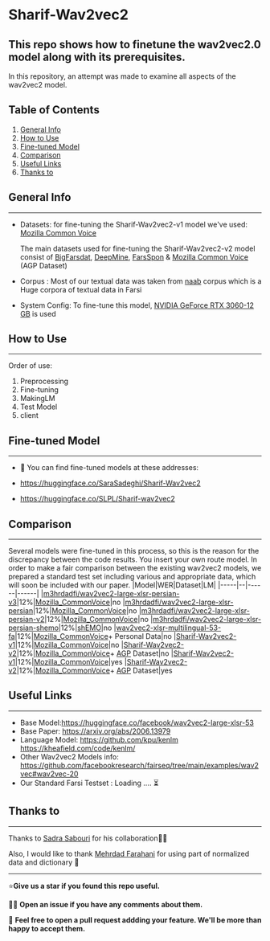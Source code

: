 # Sharif-Wav2vec2
**This repo shows how to finetune the wav2vec2.0 model along with its prerequisites.**
----------------------------------------------------------------------------------------
In this repository, an attempt was made to examine all aspects of the wav2vec2 model.
## Table of Contents
1. [General Info](#general-info)
2. [How to Use](#how-to-use)
3. [Fine-tuned Model](#fine-tuned-model)
4. [Comparison](#comparison)
5. [Useful Links](#useful-links)
6. [Thanks to](#thanks-to)
## General Info
***

- Datasets: 
for fine-tuning the Sharif-Wav2vec2-v1 model we've used: [Mozilla Common Voice](https://commonvoice.mozilla.org/en?gclid=CjwKCAjw67ajBhAVEiwA2g_jEN4oRBq-KiWJxb0gxbtXYKjm2IbKVvLyKnZasu8TAo-NiKeC1N-ODhoCGLMQAvD_BwE)

  The main datasets used for fine-tuning the Sharif-Wav2vec2-v2 model consist of [BigFarsdat](https://catalogue.elra.info/en-us/repository/browse/ELRA-S0380/), [DeepMine](https://data.deepmine.ir/en/),
  [FarsSpon](https://asrgooyesh.com/fa/shop/%d8%af%d8%a7%d8%af%da%af%d8%a7%d9%86-farsspon/) & [Mozilla Common Voice](https://commonvoice.mozilla.org/en?gclid=CjwKCAjw67ajBhAVEiwA2g_jEN4oRBq-KiWJxb0gxbtXYKjm2IbKVvLyKnZasu8TAo-NiKeC1N-ODhoCGLMQAvD_BwE) (AGP Dataset)
- Corpus : Most of our textual data was taken from [naab](https://github.com/Sharif-SLPL/t5-fa) corpus which is a Huge corpora of textual data in Farsi
- System Config: To fine-tune this model, [NVIDIA GeForce RTX 3060-12 GB](https://www.nvidia.com/nl-nl/geforce/graphics-cards/30-series/rtx-3060-3060ti/) is used

## How to Use
***
Order of use:
1. Preprocessing
2. Fine-tuning
3. MakingLM
4. Test Model
5. client
## Fine-tuned Model
***
- :hugs: You can find fine-tuned models at these addresses:

- https://huggingface.co/SaraSadeghi/Sharif-Wav2vec2
- https://huggingface.co/SLPL/Sharif-wav2vec2

## Comparison
***
Several models were fine-tuned in this process, so this is the reason for the discrepancy between the code results. You insert your own route model.
In order to make a fair comparison between the existing wav2vec2 models, we prepared a standard test set including various and appropriate data, which will soon be included with our paper.
|Model|WER|Dataset|LM|
|-----|--|------|------|
|[m3hrdadfi/wav2vec2-large-xlsr-persian-v3](https://huggingface.co/Kamtera/persian-tts-female-vits)|12%|[Mozilla_CommonVoice](https://commonvoice.mozilla.org/en?gclid=CjwKCAjw67ajBhAVEiwA2g_jEN4oRBq-KiWJxb0gxbtXYKjm2IbKVvLyKnZasu8TAo-NiKeC1N-ODhoCGLMQAvD_BwE)|no
|[m3hrdadfi/wav2vec2-large-xlsr-persian](https://huggingface.co/m3hrdadfi/wav2vec2-large-xlsr-persian)|12%|[Mozilla_CommonVoice](https://commonvoice.mozilla.org/en?gclid=CjwKCAjw67ajBhAVEiwA2g_jEN4oRBq-KiWJxb0gxbtXYKjm2IbKVvLyKnZasu8TAo-NiKeC1N-ODhoCGLMQAvD_BwE)|no
|[m3hrdadfi/wav2vec2-large-xlsr-persian-v2](https://huggingface.co/m3hrdadfi/wav2vec2-large-xlsr-persian-v2)|12%|[Mozilla_CommonVoice](https://commonvoice.mozilla.org/en?gclid=CjwKCAjw67ajBhAVEiwA2g_jEN4oRBq-KiWJxb0gxbtXYKjm2IbKVvLyKnZasu8TAo-NiKeC1N-ODhoCGLMQAvD_BwE)|no
|[m3hrdadfi/wav2vec2-large-xlsr-persian-shemo](https://huggingface.co/m3hrdadfi/wav2vec2-large-xlsr-persian-shemo)|12%|[shEMO](https://www.kaggle.com/datasets/mansourehk/shemo-persian-speech-emotion-detection-database)|no
|[wav2vec2-xlsr-multilingual-53-fa](https://huggingface.co/masoudmzb/wav2vec2-xlsr-multilingual-53-fa)|12%|[Mozilla_CommonVoice](https://commonvoice.mozilla.org/en?gclid=CjwKCAjw67ajBhAVEiwA2g_jEN4oRBq-KiWJxb0gxbtXYKjm2IbKVvLyKnZasu8TAo-NiKeC1N-ODhoCGLMQAvD_BwE)+ Personal Data|no
|[Sharif-Wav2vec2-v1](https://huggingface.co/Kamtera/persian-tts-female-tacotron2)|12%|[Mozilla_CommonVoice](https://commonvoice.mozilla.org/en?gclid=CjwKCAjw67ajBhAVEiwA2g_jEN4oRBq-KiWJxb0gxbtXYKjm2IbKVvLyKnZasu8TAo-NiKeC1N-ODhoCGLMQAvD_BwE)|no
|[Sharif-Wav2vec2-v2](https://huggingface.co/Kamtera/persian-tts-female-Hifigan)|12%|[Mozilla_CommonVoice](https://commonvoice.mozilla.org/en?gclid=CjwKCAjw67ajBhAVEiwA2g_jEN4oRBq-KiWJxb0gxbtXYKjm2IbKVvLyKnZasu8TAo-NiKeC1N-ODhoCGLMQAvD_BwE)+ [AGP](https://github.com/asr-gooyesh-pardaz) Dataset|no
|[Sharif-Wav2vec2-v1](https://huggingface.co/Kamtera/persian-tts-female-tacotron2)|12%|[Mozilla_CommonVoice](https://commonvoice.mozilla.org/en?gclid=CjwKCAjw67ajBhAVEiwA2g_jEN4oRBq-KiWJxb0gxbtXYKjm2IbKVvLyKnZasu8TAo-NiKeC1N-ODhoCGLMQAvD_BwE)|yes
|[Sharif-Wav2vec2-v2](https://huggingface.co/Kamtera/persian-tts-female-Hifigan)|12%|[Mozilla_CommonVoice](https://commonvoice.mozilla.org/en?gclid=CjwKCAjw67ajBhAVEiwA2g_jEN4oRBq-KiWJxb0gxbtXYKjm2IbKVvLyKnZasu8TAo-NiKeC1N-ODhoCGLMQAvD_BwE)+ [AGP](https://github.com/asr-gooyesh-pardaz) Dataset|yes

## Useful Links
***
- Base Model:https://huggingface.co/facebook/wav2vec2-large-xlsr-53
- Base Paper: https://arxiv.org/abs/2006.13979
- Language Model: https://github.com/kpu/kenlm https://kheafield.com/code/kenlm/
- Other Wav2vec2 Models info: https://github.com/facebookresearch/fairseq/tree/main/examples/wav2vec#wav2vec-20
- Our Standard Farsi Testset : Loading ....	:hourglass_flowing_sand:
## Thanks to
***

Thanks to [Sadra Sabouri](https://github.com/sadrasabouri) for his collaboration:handshake::handshake:

Also, I would like to thank [Mehrdad Farahani](https://github.com/m3hrdadfi) for using part of normalized data and dictionary :handshake:
***

:star:**Give us a star if you found this repo useful.**

🙋‍♀️ **Open an issue if you have any comments about them.**

:smiling_face_with_three_hearts: **Feel free to open a pull request addding your feature. We'll be more than happy to accept them.**

